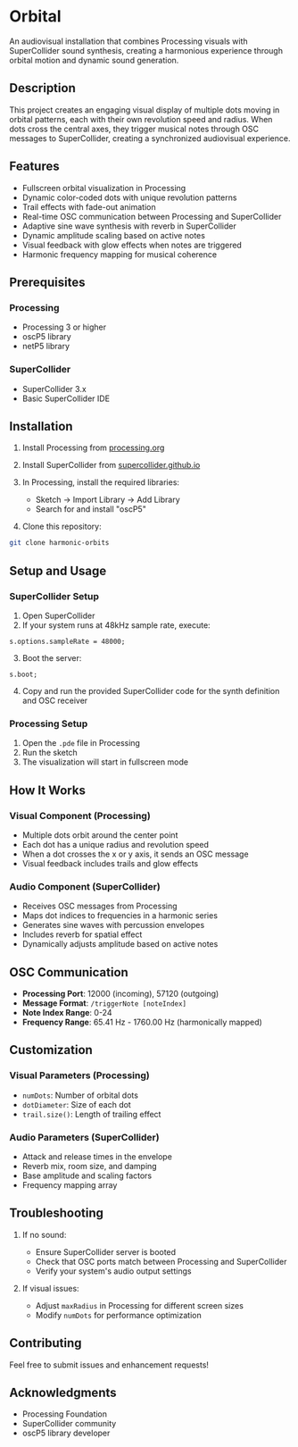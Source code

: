 # Orbital 

An audiovisual installation that combines Processing visuals with SuperCollider sound synthesis, creating a harmonious experience through orbital motion and dynamic sound generation.

## Description

This project creates an engaging visual display of multiple dots moving in orbital patterns, each with their own revolution speed and radius. When dots cross the central axes, they trigger musical notes through OSC messages to SuperCollider, creating a synchronized audiovisual experience.

## Features

- Fullscreen orbital visualization in Processing
- Dynamic color-coded dots with unique revolution patterns
- Trail effects with fade-out animation
- Real-time OSC communication between Processing and SuperCollider
- Adaptive sine wave synthesis with reverb in SuperCollider
- Dynamic amplitude scaling based on active notes
- Visual feedback with glow effects when notes are triggered
- Harmonic frequency mapping for musical coherence

## Prerequisites

### Processing
- Processing 3 or higher
- oscP5 library
- netP5 library

### SuperCollider
- SuperCollider 3.x
- Basic SuperCollider IDE

## Installation

1. Install Processing from [processing.org](https://processing.org/download)
2. Install SuperCollider from [supercollider.github.io](https://supercollider.github.io/downloads)
3. In Processing, install the required libraries:
   - Sketch -> Import Library -> Add Library
   - Search for and install "oscP5"

4. Clone this repository:
```bash
git clone harmonic-orbits
```

## Setup and Usage

### SuperCollider Setup
1. Open SuperCollider
2. If your system runs at 48kHz sample rate, execute:
```supercollider
s.options.sampleRate = 48000;
```
3. Boot the server:
```supercollider
s.boot;
```
4. Copy and run the provided SuperCollider code for the synth definition and OSC receiver

### Processing Setup
1. Open the `.pde` file in Processing
2. Run the sketch
3. The visualization will start in fullscreen mode

## How It Works

### Visual Component (Processing)
- Multiple dots orbit around the center point
- Each dot has a unique radius and revolution speed
- When a dot crosses the x or y axis, it sends an OSC message
- Visual feedback includes trails and glow effects

### Audio Component (SuperCollider)
- Receives OSC messages from Processing
- Maps dot indices to frequencies in a harmonic series
- Generates sine waves with percussion envelopes
- Includes reverb for spatial effect
- Dynamically adjusts amplitude based on active notes

## OSC Communication

- **Processing Port**: 12000 (incoming), 57120 (outgoing)
- **Message Format**: `/triggerNote [noteIndex]`
- **Note Index Range**: 0-24
- **Frequency Range**: 65.41 Hz - 1760.00 Hz (harmonically mapped)

## Customization

### Visual Parameters (Processing)
- `numDots`: Number of orbital dots
- `dotDiameter`: Size of each dot
- `trail.size()`: Length of trailing effect

### Audio Parameters (SuperCollider)
- Attack and release times in the envelope
- Reverb mix, room size, and damping
- Base amplitude and scaling factors
- Frequency mapping array

## Troubleshooting

1. If no sound:
   - Ensure SuperCollider server is booted
   - Check that OSC ports match between Processing and SuperCollider
   - Verify your system's audio output settings

2. If visual issues:
   - Adjust `maxRadius` in Processing for different screen sizes
   - Modify `numDots` for performance optimization

## Contributing

Feel free to submit issues and enhancement requests!

## Acknowledgments

- Processing Foundation
- SuperCollider community
- oscP5 library developer
